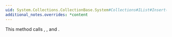 ```yaml
---
uid: System.Collections.CollectionBase.System#Collections#IList#Insert(System.Int32,System.Object)
additional_notes.overrides: *content
---
```


<p>This method calls <xref href="System.Collections.CollectionBase.OnValidate(System.Object)"></xref>, <xref href="System.Collections.CollectionBase.OnInsert(System.Int32,System.Object)"></xref>, and <xref href="System.Collections.CollectionBase.OnInsertComplete(System.Int32,System.Object)"></xref>.</p>


